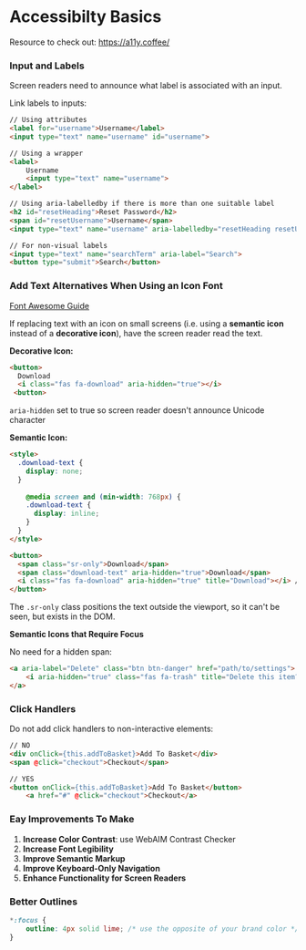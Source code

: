 # Accessibilty Basics

Resource to check out: https://a11y.coffee/



### Input and Labels

Screen readers need to announce what label is associated with an input.

Link labels to inputs:

```html
// Using attributes
<label for="username">Username</label>
<input type="text" name="username" id="username">  

// Using a wrapper
<label>
	Username
	<input type="text" name="username">
</label>  

// Using aria-labelledby if there is more than one suitable label
<h2 id="resetHeading">Reset Password</h2>
<span id="resetUsername">Username</span>
<input type="text" name="username" aria-labelledby="resetHeading resetUsername">  

// For non-visual labels
<input type="text" name="searchTerm" aria-label="Search">
<button type="submit">Search</button>

```



### Add Text Alternatives When Using an Icon Font

[Font Awesome Guide](https://fontawesome.com/how-to-use/on-the-web/other-topics/accessibility)

If replacing text with an icon on small screens (i.e. using a **semantic icon** instead of a **decorative icon**), have the screen reader read the text.

**Decorative Icon:**

```html
<button>  
  Download    
  <i class="fas fa-download" aria-hidden="true"></i>
 <button> 

```

`aria-hidden` set to true so screen reader doesn't announce Unicode character



**Semantic Icon:**

```html
<style>    
  .download-text {    
    display: none;  
  }   
  
	@media screen and (min-width: 768px) {    
    .download-text {      
      display: inline;    
    }  
  }
</style>  

<button>  
  <span class="sr-only">Download</span>
  <span class="download-text" aria-hidden="true">Download</span>
  <i class="fas fa-download" aria-hidden="true" title="Download"></i> // title for tooltip
</button>  

```

The `.sr-only` class positions the text outside the viewport, so it can't be seen, but exists in the DOM.



**Semantic Icons that Require Focus**

No need for a hidden span:

```html
<a aria-label="Delete" class="btn btn-danger" href="path/to/settings">
	<i aria-hidden="true" class="fas fa-trash" title="Delete this item?"></i>
</a>
```



### Click Handlers

Do not add click handlers to non-interactive elements:

```html
// NO
<div onClick={this.addToBasket}>Add To Basket</div>    
<span @click="checkout">Checkout</span>

// YES
<button onClick={this.addToBasket}>Add To Basket</button>
	<a href="#" @click="checkout">Checkout</a>  


```



### Eay Improvements To Make

1. **Increase Color Contrast**: use WebAIM Contrast Checker
2. **Increase Font Legibility**
3. **Improve Semantic Markup**
4. **Improve Keyboard-Only Navigation**
5. **Enhance Functionality for Screen Readers**



### Better Outlines

```css
*:focus {
	outline: 4px solid lime; /* use the opposite of your brand color */
}
```

